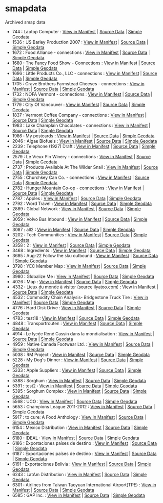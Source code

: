# smapdata
Archived smap data

* 744 : Laptop Computer : [View in Manifest](https://rawgit.com/hock/Manifest/master/index.html#744) | [Source Data](https://github.com/hock/smapdata/data/blob/master/744.json) | [Simple Geodata](https://github.com/hock/smapdata/data/blob/master/744.geojson)
* 1536 : US Barley Production 2007 : [View in Manifest](https://rawgit.com/hock/Manifest/master/index.html#1536) | [Source Data](https://github.com/hock/smapdata/data/blob/master/1536.json) | [Simple Geodata](https://github.com/hock/smapdata/data/blob/master/1536.geojson)
* 1672 : Food Alliance - connections : [View in Manifest](https://rawgit.com/hock/Manifest/master/index.html#1672) | [Source Data](https://github.com/hock/smapdata/data/blob/master/1672.json) | [Simple Geodata](https://github.com/hock/smapdata/data/blob/master/1672.geojson)
* 1680 : The Fancy Food Show - Connections : [View in Manifest](https://rawgit.com/hock/Manifest/master/index.html#1680) | [Source Data](https://github.com/hock/smapdata/data/blob/master/1680.json) | [Simple Geodata](https://github.com/hock/smapdata/data/blob/master/1680.geojson)
* 1696 : Little Products Co., LLC - connections : [View in Manifest](https://rawgit.com/hock/Manifest/master/index.html#1696) | [Source Data](https://github.com/hock/smapdata/data/blob/master/1696.json) | [Simple Geodata](https://github.com/hock/smapdata/data/blob/master/1696.geojson)
* 1705 : Crave Brothers Farmstead Cheeses - connections : [View in Manifest](https://rawgit.com/hock/Manifest/master/index.html#1705) | [Source Data](https://github.com/hock/smapdata/data/blob/master/1705.json) | [Simple Geodata](https://github.com/hock/smapdata/data/blob/master/1705.geojson)
* 1732 : NOFA Vermont - connections : [View in Manifest](https://rawgit.com/hock/Manifest/master/index.html#1732) | [Source Data](https://github.com/hock/smapdata/data/blob/master/1732.json) | [Simple Geodata](https://github.com/hock/smapdata/data/blob/master/1732.geojson)
* 1779 : City Of Vancouver : [View in Manifest](https://rawgit.com/hock/Manifest/master/index.html#1779) | [Source Data](https://github.com/hock/smapdata/data/blob/master/1779.json) | [Simple Geodata](https://github.com/hock/smapdata/data/blob/master/1779.geojson)
* 1837 : Vermont Coffee Company - connections : [View in Manifest](https://rawgit.com/hock/Manifest/master/index.html#1837) | [Source Data](https://github.com/hock/smapdata/data/blob/master/1837.json) | [Simple Geodata](https://github.com/hock/smapdata/data/blob/master/1837.geojson)
* 1983 : Lake Champlain Chocolates - connections : [View in Manifest](https://rawgit.com/hock/Manifest/master/index.html#1983) | [Source Data](https://github.com/hock/smapdata/data/blob/master/1983.json) | [Simple Geodata](https://github.com/hock/smapdata/data/blob/master/1983.geojson)
* 1986 : My postcards : [View in Manifest](https://rawgit.com/hock/Manifest/master/index.html#1986) | [Source Data](https://github.com/hock/smapdata/data/blob/master/1986.json) | [Simple Geodata](https://github.com/hock/smapdata/data/blob/master/1986.geojson)
* 2046 : Algae Biofuels : [View in Manifest](https://rawgit.com/hock/Manifest/master/index.html#2046) | [Source Data](https://github.com/hock/smapdata/data/blob/master/2046.json) | [Simple Geodata](https://github.com/hock/smapdata/data/blob/master/2046.geojson)
* 2239 : Telephone (1927) Draft : [View in Manifest](https://rawgit.com/hock/Manifest/master/index.html#2239) | [Source Data](https://github.com/hock/smapdata/data/blob/master/2239.json) | [Simple Geodata](https://github.com/hock/smapdata/data/blob/master/2239.geojson)
* 2579 : Le Vieux Pin Winery - connections : [View in Manifest](https://rawgit.com/hock/Manifest/master/index.html#2579) | [Source Data](https://github.com/hock/smapdata/data/blob/master/2579.json) | [Simple Geodata](https://github.com/hock/smapdata/data/blob/master/2579.geojson)
* 2737 : Products Available At The Wilder Snail : [View in Manifest](https://rawgit.com/hock/Manifest/master/index.html#2737) | [Source Data](https://github.com/hock/smapdata/data/blob/master/2737.json) | [Simple Geodata](https://github.com/hock/smapdata/data/blob/master/2737.geojson)
* 2755 : Churchkey Can Co. - connections : [View in Manifest](https://rawgit.com/hock/Manifest/master/index.html#2755) | [Source Data](https://github.com/hock/smapdata/data/blob/master/2755.json) | [Simple Geodata](https://github.com/hock/smapdata/data/blob/master/2755.geojson)
* 2782 : Hunger Mountain Co-op - connections : [View in Manifest](https://rawgit.com/hock/Manifest/master/index.html#2782) | [Source Data](https://github.com/hock/smapdata/data/blob/master/2782.json) | [Simple Geodata](https://github.com/hock/smapdata/data/blob/master/2782.geojson)
* 2787 : Apples : [View in Manifest](https://rawgit.com/hock/Manifest/master/index.html#2787) | [Source Data](https://github.com/hock/smapdata/data/blob/master/2787.json) | [Simple Geodata](https://github.com/hock/smapdata/data/blob/master/2787.geojson)
* 2792 : Word Travel : [View in Manifest](https://rawgit.com/hock/Manifest/master/index.html#2792) | [Source Data](https://github.com/hock/smapdata/data/blob/master/2792.json) | [Simple Geodata](https://github.com/hock/smapdata/data/blob/master/2792.geojson)
* 2889 : Global Network : [View in Manifest](https://rawgit.com/hock/Manifest/master/index.html#2889) | [Source Data](https://github.com/hock/smapdata/data/blob/master/2889.json) | [Simple Geodata](https://github.com/hock/smapdata/data/blob/master/2889.geojson)
* 3059 : Volvo Bus Inbound : [View in Manifest](https://rawgit.com/hock/Manifest/master/index.html#3059) | [Source Data](https://github.com/hock/smapdata/data/blob/master/3059.json) | [Simple Geodata](https://github.com/hock/smapdata/data/blob/master/3059.geojson)
* 3087 : all2 : [View in Manifest](https://rawgit.com/hock/Manifest/master/index.html#3087) | [Source Data](https://github.com/hock/smapdata/data/blob/master/3087.json) | [Simple Geodata](https://github.com/hock/smapdata/data/blob/master/3087.geojson)
* 3202 : Tech Communities : [View in Manifest](https://rawgit.com/hock/Manifest/master/index.html#3202) | [Source Data](https://github.com/hock/smapdata/data/blob/master/3202.json) | [Simple Geodata](https://github.com/hock/smapdata/data/blob/master/3202.geojson)
* 3358 : 2 : [View in Manifest](https://rawgit.com/hock/Manifest/master/index.html#3358) | [Source Data](https://github.com/hock/smapdata/data/blob/master/3358.json) | [Simple Geodata](https://github.com/hock/smapdata/data/blob/master/3358.geojson)
* 3468 : Ingredients : [View in Manifest](https://rawgit.com/hock/Manifest/master/index.html#3468) | [Source Data](https://github.com/hock/smapdata/data/blob/master/3468.json) | [Simple Geodata](https://github.com/hock/smapdata/data/blob/master/3468.geojson)
* 3695 : Aug-22 Follow the sku outbound : [View in Manifest](https://rawgit.com/hock/Manifest/master/index.html#3695) | [Source Data](https://github.com/hock/smapdata/data/blob/master/3695.json) | [Simple Geodata](https://github.com/hock/smapdata/data/blob/master/3695.geojson)
* 3798 : YEC Member Map : [View in Manifest](https://rawgit.com/hock/Manifest/master/index.html#3798) | [Source Data](https://github.com/hock/smapdata/data/blob/master/3798.json) | [Simple Geodata](https://github.com/hock/smapdata/data/blob/master/3798.geojson)
* 3980 : Globalize Me : [View in Manifest](https://rawgit.com/hock/Manifest/master/index.html#3980) | [Source Data](https://github.com/hock/smapdata/data/blob/master/3980.json) | [Simple Geodata](https://github.com/hock/smapdata/data/blob/master/3980.geojson)
* 4026 : Map : [View in Manifest](https://rawgit.com/hock/Manifest/master/index.html#4026) | [Source Data](https://github.com/hock/smapdata/data/blob/master/4026.json) | [Simple Geodata](https://github.com/hock/smapdata/data/blob/master/4026.geojson)
* 4332 : Lieux du monde à visiter (source ilyatoo.com) : [View in Manifest](https://rawgit.com/hock/Manifest/master/index.html#4332) | [Source Data](https://github.com/hock/smapdata/data/blob/master/4332.json) | [Simple Geodata](https://github.com/hock/smapdata/data/blob/master/4332.geojson)
* 4532 : Commodity Chain Analysis- Bridgestone Truck Tire : [View in Manifest](https://rawgit.com/hock/Manifest/master/index.html#4532) | [Source Data](https://github.com/hock/smapdata/data/blob/master/4532.json) | [Simple Geodata](https://github.com/hock/smapdata/data/blob/master/4532.geojson)
* 4776 : Hard Disk Drive : [View in Manifest](https://rawgit.com/hock/Manifest/master/index.html#4776) | [Source Data](https://github.com/hock/smapdata/data/blob/master/4776.json) | [Simple Geodata](https://github.com/hock/smapdata/data/blob/master/4776.geojson)
* 4783 : test18 : [View in Manifest](https://rawgit.com/hock/Manifest/master/index.html#4783) | [Source Data](https://github.com/hock/smapdata/data/blob/master/4783.json) | [Simple Geodata](https://github.com/hock/smapdata/data/blob/master/4783.geojson)
* 4848 : Transportrouten : [View in Manifest](https://rawgit.com/hock/Manifest/master/index.html#4848) | [Source Data](https://github.com/hock/smapdata/data/blob/master/4848.json) | [Simple Geodata](https://github.com/hock/smapdata/data/blob/master/4848.geojson)
* 4914 : Le lycée René Cassin dans la mondialisation : [View in Manifest](https://rawgit.com/hock/Manifest/master/index.html#4914) | [Source Data](https://github.com/hock/smapdata/data/blob/master/4914.json) | [Simple Geodata](https://github.com/hock/smapdata/data/blob/master/4914.geojson)
* 4959 : Native Canada Footwear Ltd. : [View in Manifest](https://rawgit.com/hock/Manifest/master/index.html#4959) | [Source Data](https://github.com/hock/smapdata/data/blob/master/4959.json) | [Simple Geodata](https://github.com/hock/smapdata/data/blob/master/4959.geojson)
* 5038 : RM Project : [View in Manifest](https://rawgit.com/hock/Manifest/master/index.html#5038) | [Source Data](https://github.com/hock/smapdata/data/blob/master/5038.json) | [Simple Geodata](https://github.com/hock/smapdata/data/blob/master/5038.geojson)
* 5228 : My Dog's Dinner : [View in Manifest](https://rawgit.com/hock/Manifest/master/index.html#5228) | [Source Data](https://github.com/hock/smapdata/data/blob/master/5228.json) | [Simple Geodata](https://github.com/hock/smapdata/data/blob/master/5228.geojson)
* 5333 : Apple Suppliers : [View in Manifest](https://rawgit.com/hock/Manifest/master/index.html#5333) | [Source Data](https://github.com/hock/smapdata/data/blob/master/5333.json) | [Simple Geodata](https://github.com/hock/smapdata/data/blob/master/5333.geojson)
* 5388 : Sorghum : [View in Manifest](https://rawgit.com/hock/Manifest/master/index.html#5388) | [Source Data](https://github.com/hock/smapdata/data/blob/master/5388.json) | [Simple Geodata](https://github.com/hock/smapdata/data/blob/master/5388.geojson)
* 5391 : test2 : [View in Manifest](https://rawgit.com/hock/Manifest/master/index.html#5391) | [Source Data](https://github.com/hock/smapdata/data/blob/master/5391.json) | [Simple Geodata](https://github.com/hock/smapdata/data/blob/master/5391.geojson)
* 5395 : Sorghum Complex : [View in Manifest](https://rawgit.com/hock/Manifest/master/index.html#5395) | [Source Data](https://github.com/hock/smapdata/data/blob/master/5395.json) | [Simple Geodata](https://github.com/hock/smapdata/data/blob/master/5395.geojson)
* 5568 : UCO : [View in Manifest](https://rawgit.com/hock/Manifest/master/index.html#5568) | [Source Data](https://github.com/hock/smapdata/data/blob/master/5568.json) | [Simple Geodata](https://github.com/hock/smapdata/data/blob/master/5568.geojson)
* 5653 : Champions League 2011-2012 : [View in Manifest](https://rawgit.com/hock/Manifest/master/index.html#5653) | [Source Data](https://github.com/hock/smapdata/data/blob/master/5653.json) | [Simple Geodata](https://github.com/hock/smapdata/data/blob/master/5653.geojson)
* 5917 : to cure: A Food Anthology : [View in Manifest](https://rawgit.com/hock/Manifest/master/index.html#5917) | [Source Data](https://github.com/hock/smapdata/data/blob/master/5917.json) | [Simple Geodata](https://github.com/hock/smapdata/data/blob/master/5917.geojson)
* 6154 : Mexico Distribution : [View in Manifest](https://rawgit.com/hock/Manifest/master/index.html#6154) | [Source Data](https://github.com/hock/smapdata/data/blob/master/6154.json) | [Simple Geodata](https://github.com/hock/smapdata/data/blob/master/6154.geojson)
* 6180 : IDEAL : [View in Manifest](https://rawgit.com/hock/Manifest/master/index.html#6180) | [Source Data](https://github.com/hock/smapdata/data/blob/master/6180.json) | [Simple Geodata](https://github.com/hock/smapdata/data/blob/master/6180.geojson)
* 6186 : Exportaciones países de destino : [View in Manifest](https://rawgit.com/hock/Manifest/master/index.html#6186) | [Source Data](https://github.com/hock/smapdata/data/blob/master/6186.json) | [Simple Geodata](https://github.com/hock/smapdata/data/blob/master/6186.geojson)
* 6187 : Exportaciones países de destino : [View in Manifest](https://rawgit.com/hock/Manifest/master/index.html#6187) | [Source Data](https://github.com/hock/smapdata/data/blob/master/6187.json) | [Simple Geodata](https://github.com/hock/smapdata/data/blob/master/6187.geojson)
* 6191 : Exportaciones Bolivia : [View in Manifest](https://rawgit.com/hock/Manifest/master/index.html#6191) | [Source Data](https://github.com/hock/smapdata/data/blob/master/6191.json) | [Simple Geodata](https://github.com/hock/smapdata/data/blob/master/6191.geojson)
* 6243 : LatAm Distribution : [View in Manifest](https://rawgit.com/hock/Manifest/master/index.html#6243) | [Source Data](https://github.com/hock/smapdata/data/blob/master/6243.json) | [Simple Geodata](https://github.com/hock/smapdata/data/blob/master/6243.geojson)
* 6301 : Airlines from Taiwan Taoyuan International Airport(TPE) : [View in Manifest](https://rawgit.com/hock/Manifest/master/index.html#6301) | [Source Data](https://github.com/hock/smapdata/data/blob/master/6301.json) | [Simple Geodata](https://github.com/hock/smapdata/data/blob/master/6301.geojson)
* 6585 : GAP Inc. : [View in Manifest](https://rawgit.com/hock/Manifest/master/index.html#6585) | [Source Data](https://github.com/hock/smapdata/data/blob/master/6585.json) | [Simple Geodata](https://github.com/hock/smapdata/data/blob/master/6585.geojson)
